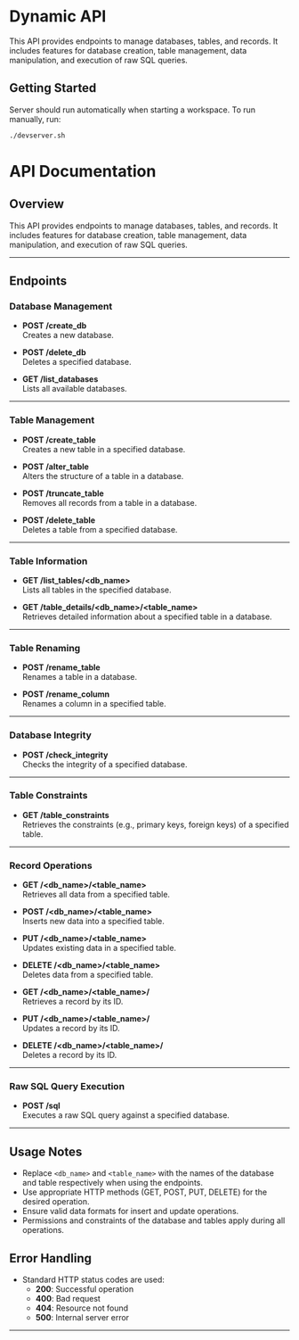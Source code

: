 # Dynamic API

This API provides endpoints to manage databases, tables, and records. It includes features for database creation, table management, data manipulation, and execution of raw SQL queries.


## Getting Started

Server should run automatically when starting a workspace. To run manually, run:
```sh
./devserver.sh
```
# API Documentation

## Overview
This API provides endpoints to manage databases, tables, and records. It includes features for database creation, table management, data manipulation, and execution of raw SQL queries.

---

## Endpoints

### Database Management
- **POST /create_db**  
  Creates a new database.

- **POST /delete_db**  
  Deletes a specified database.

- **GET /list_databases**  
  Lists all available databases.

---

### Table Management
- **POST /create_table**  
  Creates a new table in a specified database.

- **POST /alter_table**  
  Alters the structure of a table in a database.

- **POST /truncate_table**  
  Removes all records from a table in a database.

- **POST /delete_table**  
  Deletes a table from a specified database.

---

### Table Information
- **GET /list_tables/<db_name>**  
  Lists all tables in the specified database.

- **GET /table_details/<db_name>/<table_name>**  
  Retrieves detailed information about a specified table in a database.

---

### Table Renaming
- **POST /rename_table**  
  Renames a table in a database.

- **POST /rename_column**  
  Renames a column in a specified table.

---

### Database Integrity
- **POST /check_integrity**  
  Checks the integrity of a specified database.

---

### Table Constraints
- **GET /table_constraints**  
  Retrieves the constraints (e.g., primary keys, foreign keys) of a specified table.

---

### Record Operations
- **GET /<db_name>/<table_name>**  
  Retrieves all data from a specified table.

- **POST /<db_name>/<table_name>**  
  Inserts new data into a specified table.

- **PUT /<db_name>/<table_name>**  
  Updates existing data in a specified table.

- **DELETE /<db_name>/<table_name>**  
  Deletes data from a specified table.

- **GET /<db_name>/<table_name>/**  
  Retrieves a record by its ID.

- **PUT /<db_name>/<table_name>/**  
  Updates a record by its ID.

- **DELETE /<db_name>/<table_name>/**  
  Deletes a record by its ID.

---

### Raw SQL Query Execution
- **POST /sql**  
  Executes a raw SQL query against a specified database.

---

## Usage Notes
- Replace `<db_name>` and `<table_name>` with the names of the database and table respectively when using the endpoints.
- Use appropriate HTTP methods (GET, POST, PUT, DELETE) for the desired operation.
- Ensure valid data formats for insert and update operations.
- Permissions and constraints of the database and tables apply during all operations.

## Error Handling
- Standard HTTP status codes are used:
  - **200**: Successful operation
  - **400**: Bad request
  - **404**: Resource not found
  - **500**: Internal server error

--- 
